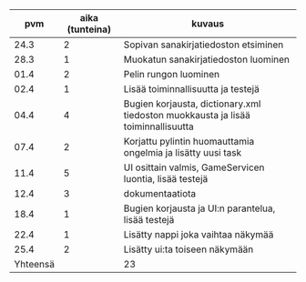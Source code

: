 
| pvm      | aika (tunteina) | kuvaus                                                                           |
| -------- | --------------- | -------------------------------------------------------------------------------- |
| 24.3     | 2               | Sopivan sanakirjatiedoston etsiminen                                             |
| 28.3     | 1               | Muokatun sanakirjatiedoston luominen                                             |
| 01.4     | 2               | Pelin rungon luominen                                                            |
| 02.4     | 1               | Lisää toiminnallisuutta ja testejä                                               |
| 04.4     | 4               | Bugien korjausta, dictionary.xml tiedoston muokkausta ja lisää toiminnallisuutta |
| 07.4     | 2               | Korjattu pylintin huomauttamia ongelmia ja lisätty uusi task                     |
| 11.4     | 5               | UI osittain valmis, GameServicen luontia, lisää testejä                          |
| 12.4     | 3               | dokumentaatiota                                                                  |
| 18.4     | 1               | Bugien korjausta ja UI:n parantelua, lisää testejä                               |
| 22.4 | 1 | Lisätty nappi joka vaihtaa näkymää |
| 25.4 | 2 | Lisätty ui:ta toiseen näkymään |
| Yhteensä | | 23              |
